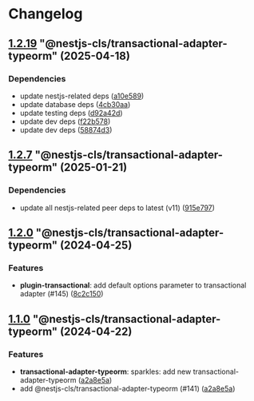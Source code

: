 # Changelog

<!-- MONODEPLOY:BELOW -->

## [1.2.19](https://github.com/Papooch/nestjs-cls/compare/@nestjs-cls/transactional-adapter-typeorm@1.2.18...@nestjs-cls/transactional-adapter-typeorm@1.2.19) "@nestjs-cls/transactional-adapter-typeorm" (2025-04-18)<a name="1.2.19"></a>

### Dependencies

* update nestjs-related deps ([a10e589](https://github.com/Papooch/nestjs-cls/commits/a10e589))
* update database deps ([4cb30aa](https://github.com/Papooch/nestjs-cls/commits/4cb30aa))
* update testing deps ([d92a42d](https://github.com/Papooch/nestjs-cls/commits/d92a42d))
* update dev deps ([f22b578](https://github.com/Papooch/nestjs-cls/commits/f22b578))
* update dev deps ([58874d3](https://github.com/Papooch/nestjs-cls/commits/58874d3))




## [1.2.7](https://github.com/Papooch/nestjs-cls/compare/@nestjs-cls/transactional-adapter-typeorm@1.2.6...@nestjs-cls/transactional-adapter-typeorm@1.2.7) "@nestjs-cls/transactional-adapter-typeorm" (2025-01-21)<a name="1.2.7"></a>

### Dependencies

* update all nestjs-related peer deps to latest (v11) ([915e797](https://github.com/Papooch/nestjs-cls/commits/915e797))




## [1.2.0](https://github.com/Papooch/nestjs-cls/compare/@nestjs-cls/transactional-adapter-typeorm@1.1.0...@nestjs-cls/transactional-adapter-typeorm@1.2.0) "@nestjs-cls/transactional-adapter-typeorm" (2024-04-25)<a name="1.2.0"></a>

### Features

* **plugin-transactional**: add default options parameter to transactional adapter  (#145) ([8c2c150](https://github.com/Papooch/nestjs-cls/commits/8c2c150))




## [1.1.0](https://github.com/Papooch/nestjs-cls/compare/@nestjs-cls/transactional-adapter-typeorm@1.0.0...@nestjs-cls/transactional-adapter-typeorm@1.1.0) "@nestjs-cls/transactional-adapter-typeorm" (2024-04-22)<a name="1.1.0"></a>

### Features

* **transactional-adapter-typeorm**: sparkles: add new transactional-adapter-typeorm ([a2a8e5a](https://github.com/Papooch/nestjs-cls/commits/a2a8e5a))
* add @nestjs-cls/transactional-adapter-typeorm (#141) ([a2a8e5a](https://github.com/Papooch/nestjs-cls/commits/a2a8e5a))


